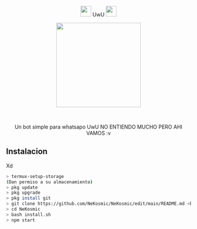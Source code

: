 <P align="center">
<img src="https://i.gifer.com/origin/84/84b7d7e62befb51f831bc0ed938c8742.gif" width="29px"> UwU <img src="https://thumbs.gfycat.com/AdolescentAgileCoqui-size_restricted.gif" width="29px">
 <P align="center">
<img src="https://64.media.tumblr.com/d6951107d7436c006bffd4e485eefc4d/tumblr_mqu238Cng11rfw7flo1_400.gif" width="230" height="230"/>
</p>
<br>


 
</details>
<P align="center">
 Un bot simple para whatsapo UwU
NO ENTIENDO MUCHO PERO AHI VAMOS :v

</p>

## Instalacion
Xd

```bash
> termux-setup-storage
(Dan permiso a su almacenamiento)
> pkg update
> pkg upgrade
> pkg install git
> git clone https://github.com/NeKosmic/NeKosmic/edit/main/README.md <br> 
> cd NeKosmic
> bash install.sh
> npm start
```
